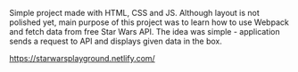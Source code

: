 Simple project made with HTML, CSS and JS. Although layout is not polished yet, main purpose of this project was to learn how to use Webpack and fetch data from free Star Wars API. The idea was simple - application sends a request to API and displays given data in the box.

https://starwarsplayground.netlify.com/
